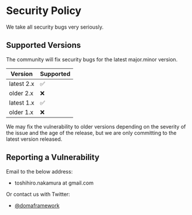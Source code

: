 # Security Policy

We take all security bugs very seriously.

## Supported Versions

The community will fix security bugs for the latest major.minor version.

| Version    | Supported          |
| ---------- | ------------------ |
| latest 2.x | :white_check_mark: |
| older 2.x  | :x:                |
| latest 1.x | :white_check_mark: |
| older 1.x  | :x:                |

We may fix the vulnerability to older versions depending on the severity of the issue and the age of the release,
but we are only committing to the latest version released.

## Reporting a Vulnerability

Email to the below address:

- toshihiro.nakamura at gmail.com

Or contact us with Twitter:

- [@domaframework](https://twitter.com/domaframework)

